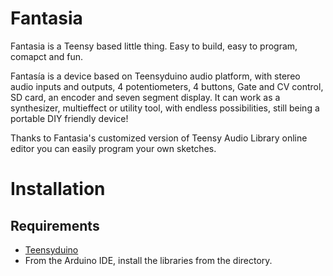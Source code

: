 # Fantasia

Fantasia is a Teensy based little thing. Easy to build, easy to program, comapct and fun.

Fantasía is a device based on Teensyduino audio platform, with stereo audio inputs and outputs, 4 potentiometers, 4 buttons, Gate and CV control, SD card, an encoder and seven segment display. It can work as a synthesizer, multieffect or utility tool, with endless possibilities, still being a portable DIY friendly device!

Thanks to Fantasia's customized version of Teensy Audio Library online editor you can easily program your own sketches.

# Installation

## Requirements

- [Teensyduino](https://www.pjrc.com/teensy/td_download.html) 
- From the Arduino IDE, install the libraries from the <teensy-fantasia-template-libs> directory.

